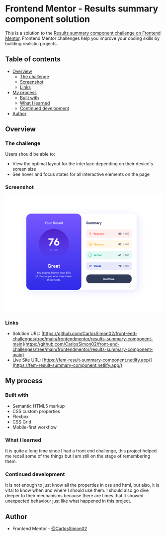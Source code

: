 # Frontend Mentor - Results summary component solution

This is a solution to the [Results summary component challenge on Frontend Mentor](https://www.frontendmentor.io/challenges/results-summary-component-CE_K6s0maV). Frontend Mentor challenges help you improve your coding skills by building realistic projects. 

## Table of contents

- [Overview](#overview)
  - [The challenge](#the-challenge)
  - [Screenshot](#screenshot)
  - [Links](#links)
- [My process](#my-process)
  - [Built with](#built-with)
  - [What I learned](#what-i-learned)
  - [Continued development](#continued-development)
- [Author](#author)

## Overview

### The challenge

Users should be able to:

- View the optimal layout for the interface depending on their device's screen size
- See hover and focus states for all interactive elements on the page

### Screenshot

![](./img/screenshot.png)

### Links

- Solution URL: [https://github.com/CarlosSimon02/front-end-challenges/tree/main/frontendmentor/results-summary-component-main](https://github.com/CarlosSimon02/front-end-challenges/tree/main/frontendmentor/results-summary-component-main)
- Live Site URL: [https://fem-result-summary-component.netlify.app/](https://fem-result-summary-component.netlify.app/)

## My process

### Built with

- Semantic HTML5 markup
- CSS custom properties
- Flexbox
- CSS Grid
- Mobile-first workflow

### What I learned

It is quite a long time since I had a front end challenge, this project helped me recall some of the things but I am still on the stage of remembering them.   

### Continued development

It is not enough to just know all the properties in css and html, but also, it is vital to know when and where I should use them. I should also go dive deeper to their mechanisms because there are times that it showed unexpected behaviour just like what happened in this project.

## Author

- Frontend Mentor - [@CarlosSimon02](https://www.frontendmentor.io/profile/CarlosSimon02)

